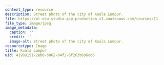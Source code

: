 ```yaml
---
content_type: resource
description: Street photo of the city of Kuala Lumpur.
file: https://ol-ocw-studio-app-production.s3.amazonaws.com/courses/11-384-malaysia-sustainable-cities-practicum-spring-2018/419091512eb8b86264f16f263b696cd6_Kampung-Bharu.jpg
file_type: image/jpeg
image_metadata:
  caption: ''
  credit: ''
  image-alt: Street photo of the city of Kuala Lumpur.
resourcetype: Image
title: Kuala Lumpur
uid: 41909151-2eb8-b862-64f1-6f263b696cd6
---
```

